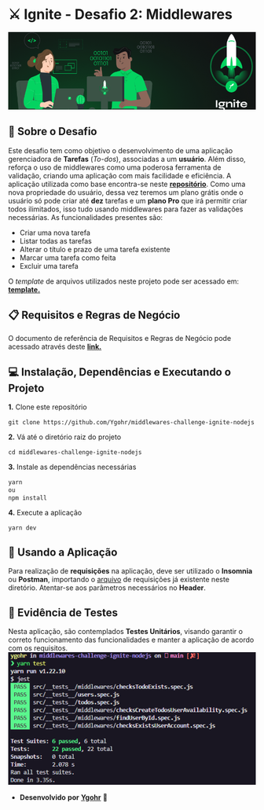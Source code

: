 # ⚔️ Ignite - Desafio 2: Middlewares
![](assets/capa_ignite.png)
<br>

## :pushpin: Sobre o Desafio
Este desafio tem como objetivo o desenvolvimento de uma aplicação gerenciadora de **Tarefas** (_To-dos_), associadas a um **usuário**. Além disso, reforça o uso de middlewares como uma poderosa ferramenta de validação, criando uma aplicação com mais facilidade e eficiência. A aplicação utilizada como base encontra-se neste [**repositório**](https://github.com/Ygohr/todo-challenge-ignite-nodejs).
Como uma nova propriedade do usuário, dessa vez teremos um plano grátis onde o usuário só pode criar até **dez** tarefas e um **plano Pro** que irá permitir criar todos ilimitados, isso tudo usando middlewares para fazer as validações necessárias.
As funcionalidades presentes são:
- Criar uma nova tarefa
- Listar todas as tarefas
- Alterar o título e prazo de uma tarefa existente
- Marcar uma tarefa como feita
- Excluir uma tarefa

O _template_ de arquivos utilizados neste projeto pode ser acessado em: [**template.**](https://github.com/rocketseat-education/ignite-template-trabalhando-com-middlewares)

## 📋 Requisitos e Regras de Negócio
O documento de referência de Requisitos e Regras de Negócio pode acessado através deste [**link.**](https://www.notion.so/Requisitos-e-Regras-de-Neg-cio-Middlewares-Desafio-2-Ignite-fb79d77b605b4f0b82fb8b1a96712fb3)

## 💻 Instalação, Dependências e Executando o Projeto
**1.** Clone este repositório 
```
git clone https://github.com/Ygohr/middlewares-challenge-ignite-nodejs
``` 
**2.** Vá até o diretório raiz do projeto
```
cd middlewares-challenge-ignite-nodejs
``` 
**3.** Instale as dependências necessárias
```
yarn 
ou
npm install
```
**4.** Execute a aplicação
```
yarn dev
```

## :floppy_disk: Usando a Aplicação
Para realização de **requisições** na aplicação, deve ser utilizado o **Insomnia** ou **Postman**, importando o [arquivo](insomnia_requests) de requisições já existente neste diretório.
Atentar-se aos parâmetros necessários no **Header**.

## :syringe: Evidência de Testes
Nesta aplicação, são contemplados **Testes Unitários**, visando garantir o correto funcionamento das funcionalidades e manter a aplicação de acordo com os requisitos. <br/>
![](assets/test_evidence.png)


- **Desenvolvido** **por** [**Ygohr**](https://www.linkedin.com/in/ygohr-medeiros-28451b14a/) 🤖
